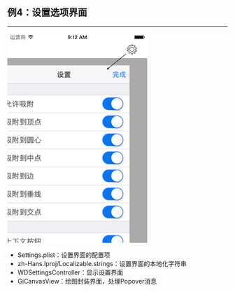 ## 例4：设置选项界面
-----------

![screenshot](screenshot.png)

- Settings.plist：设置界面的配置项
- zh-Hans.lproj/Localizable.strings：设置界面的本地化字符串
- WDSettingsController：显示设置界面
- GiCanvasView：绘图封装界面，处理Popover消息
